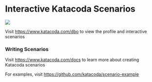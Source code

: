 # Interactive Katacoda Scenarios

[![](http://shields.katacoda.com/katacoda/dbo/count.svg)](https://www.katacoda.com/dbo "Get your profile on Katacoda.com")

Visit https://www.katacoda.com/dbo to view the profile and interactive scenarios

### Writing Scenarios
Visit https://www.katacoda.com/docs to learn more about creating Katacoda scenarios

For examples, visit https://github.com/katacoda/scenario-example
